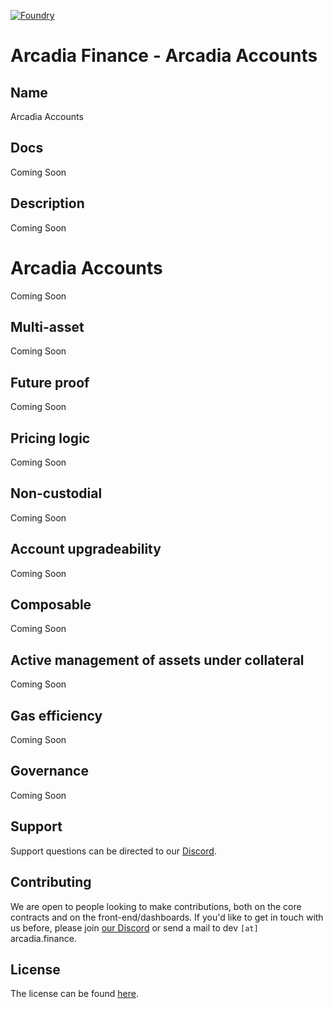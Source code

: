 [![Foundry][foundry-badge]][foundry]

[foundry]: https://getfoundry.sh/
[foundry-badge]: https://img.shields.io/badge/Built%20with-Foundry-FFDB1C.svg

# Arcadia Finance - Arcadia Accounts

## Name

Arcadia Accounts

## Docs

Coming Soon

## Description

Coming Soon

# Arcadia Accounts

Coming Soon

## Multi-asset

Coming Soon

## Future proof

Coming Soon

## Pricing logic

Coming Soon

## Non-custodial

Coming Soon

## Account upgradeability

Coming Soon

## Composable

Coming Soon

## Active management of assets under collateral

Coming Soon

## Gas efficiency

Coming Soon

## Governance

Coming Soon

## Support

Support questions can be directed to our [Discord](https://discord.gg/PXcr8SEeTH).

## Contributing

We are open to people looking to make contributions, both on the core contracts and on the front-end/dashboards.
If you'd like to get in touch with us before, please join [our Discord](https://discord.gg/PXcr8SEeTH) or send a mail to dev `[at]` arcadia.finance.

## License

The license can be found [here](LICENSE.md).
